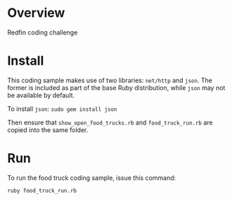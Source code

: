 # Overview

Redfin coding challenge

# Install
This coding sample makes use of two libraries: `net/http` and `json`. The former is included as part of the base Ruby distribution, while `json` may not be available by default.

To install `json`:
`sudo gem install json`

Then ensure that `show_open_food_trucks.rb` and `food_truck_run.rb` are copied into the same folder.

# Run
To run the food truck coding sample, issue this command:

 `ruby food_truck_run.rb`
